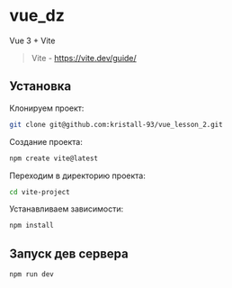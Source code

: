 # vue_dz


Vue 3 + Vite

> Vite - https://vite.dev/guide/


## Установка

Клонируем проект:
```bash
git clone git@github.com:kristall-93/vue_lesson_2.git
```

Создание проекта:
```bash
npm create vite@latest
```

Переходим в директорию проекта:
```bash
cd vite-project
```

Устанавливаем зависимости:
```bash
npm install
```

## Запуск дев сервера
```bash
npm run dev
```